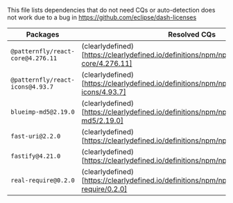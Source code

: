This file lists dependencies that do not need CQs or auto-detection does not work due to a bug in https://github.com/eclipse/dash-licenses

| Packages | Resolved CQs |
| --- | --- |
| `@patternfly/react-core@4.276.11` | (clearlydefined)[https://clearlydefined.io/definitions/npm/npmjs/@patternfly/react-core/4.276.11] |
| `@patternfly/react-icons@4.93.7` | (clearlydefined)[https://clearlydefined.io/definitions/npm/npmjs/@patternfly/react-icons/4.93.7] |
| `blueimp-md5@2.19.0` | (clearlydefined)[https://clearlydefined.io/definitions/npm/npmjs/-/blueimp-md5/2.19.0] |
| `fast-uri@2.2.0` | (clearlydefined)[https://clearlydefined.io/definitions/npm/npmjs/-/fast-uri/2.2.0] |
| `fastify@4.21.0` | (clearlydefined)[https://clearlydefined.io/definitions/npm/npmjs/-/fastify/4.21.0] |
| `real-require@0.2.0` | (clearlydefined)[https://clearlydefined.io/definitions/npm/npmjs/-/real-require/0.2.0] |
